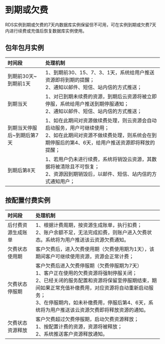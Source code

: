 # 到期或欠费

RDS实例到期或欠费的7天内数据库实例保留但不可用，可在实例到期或欠费7天内进行续费或充值后恢复数据库实例使用。

## 包年包月实例

| 时间段                     | 处理机制                                                     |
| :------------------------- | :----------------------------------------------------------- |
| 到期前30天~到期前1天       | 1、到期前30、15、7、3、1天，系统给用户推送资源即将到期的提醒； <br>    2、通知以邮件、短信、站内信的方式推送； |
| 到期当天                   | 1、对已到期未续费的资源，到期后云资源将被立即停服，系统给用户推送到期停服通知；<br>2、通知以邮件、短信、站内信的方式推送； |
| 到期当天停服后~到期后第7天 | 1、如在此期间对资源做续费处理，则云资源会自动启动服务，用户可继续使用；<br>2、如在此期间对资源不做续费处理，则系统会在到期停服后的第4、6天，给用户推送资源即将释放的提醒； |
| 到期后第8天                | 1、若用户仍未进行续费，系统将销毁云资源，其数据将被清除且不可恢复；<br>2、资源因到期销毁后，以邮件、短信、站内信的方式通知用户； |

## 按配置付费实例



| 时间段             | 处理机制                                                     |
| :------------------ | :------------------------------------------------------------ |
| 后付费资源生成账单 | 1、根据计费周期，按资源生成账单，执行扣费； <br>    2、账户余额不足，无法完成扣费，则账户进入欠费状态。系统将为用户推送该云资源欠费通知。 |
| 欠费状态使用期     | 客户欠费后，进入欠费使用期（欠费使用期为1天），该期间客户可继续使用资源，资源会正常计费； |
| 欠费状态停服期     | 客户欠费后进入欠费停服期（欠费停服期为7天）<br>1、客户正在使用的欠费资源将强制停服关闭；<br>2、已经关闭的服务配置和资源将保留至停服期结束，期间如果正常充值补缴费用，对应资源将自动重新启动服务；<br>3、在停服期内，如未补缴费用，停服后第4、6天，系统将为用户推送该云资源欠费即将释放资源的通知。 |
| 欠费状态资源释放   | 客户欠费超过欠费停服期，启动欠费资源释放；<br>1、按配置计费的资源，资源将被释放；<br>2、系统推送客户资源释放通知。 |
